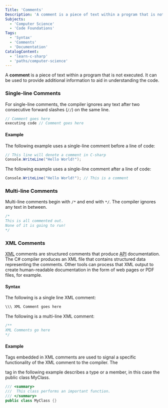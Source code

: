 ```yaml
---
Title: 'Comments'
Description: 'A comment is a piece of text within a program that is not executed.'
Subjects: 
  - 'Computer Science'
  - 'Code Foundations'  
Tags: 
  - 'Syntax'
  - 'Comments'
  - 'Documentation'
CatalogContent:
  - 'learn-c-sharp'
  - 'paths/computer-science'
---
```


A **comment** is a piece of text within a program that is not executed. It can be used to provide additional information to aid in understanding the code.


### Single-line Comments

For single-line comments, the compiler ignores any text after two consecutive forward slashes (`//`) on the same line.

```cs
// Comment goes here
executing code // Comment goes here
```

#### Example

The following example uses a single-line comment before a line of code:

```cs
// This line will denote a comment in C-sharp
Console.WriteLine("Hello World!");
```

The following example uses a single-line comment after a line of code:

```cs
Console.WriteLine("Hello World!"); // This is a comment
```

### Multi-line Comments

Multi-line comments begin with `/*` and end with `*/`. The compiler ignores any text in between.

```cs 
/*
This is all commented out.
None of it is going to run!
*/
```

### XML Comments

[XML](https://www.codecademy.com/resources/docs/general/xml) comments are structured comments that produce [API](https://www.codecademy.com/resources/docs/general/api) documentation. The C# compiler produces an XML file that contains structured data representing the comments. Other tools can process that XML output to create human-readable documentation in the form of web pages or PDF files, for example.

#### Syntax

The following is a single line XML comment:

```cs
\\\ XML Comment goes here
```

The following is a multi-line XML comment:

```cs
/**
XML Comments go here
*/
```

#### Example

Tags embedded in XML comments are used to signal a specific functionality of the XML comment to the compiler.
The <summary> tag in the following example describes a type or a member, in this case the public class MyClass.

```cs 
/// <summary>
///  This class performs an important function.
/// </summary>
public class MyClass {}
```